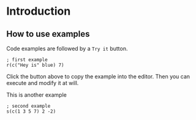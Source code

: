 # Introduction

## How to use examples
Code examples are followed by a `Try it` button.

```hey
; first example
r(c("Hey is" blue) 7)
```

Click the button above to copy the example into the editor. Then you can execute and modify it at will.

This is another example

```hey
; second example
s(c(1 3 5 7) 2 -2)
```